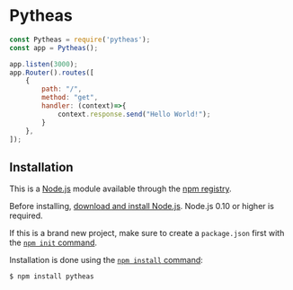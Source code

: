 # Pytheas

```js
const Pytheas = require('pytheas');
const app = Pytheas();

app.listen(3000);
app.Router().routes([
    {
        path: "/",
        method: "get",
        handler: (context)=>{
            context.response.send("Hello World!");
        }
    },
]);
```

## Installation

This is a [Node.js](https://nodejs.org/en/) module available through the
[npm registry](https://www.npmjs.com/).

Before installing, [download and install Node.js](https://nodejs.org/en/download/).
Node.js 0.10 or higher is required.

If this is a brand new project, make sure to create a `package.json` first with
the [`npm init` command](https://docs.npmjs.com/creating-a-package-json-file).

Installation is done using the
[`npm install` command](https://docs.npmjs.com/getting-started/installing-npm-packages-locally):

```console
$ npm install pytheas
```
